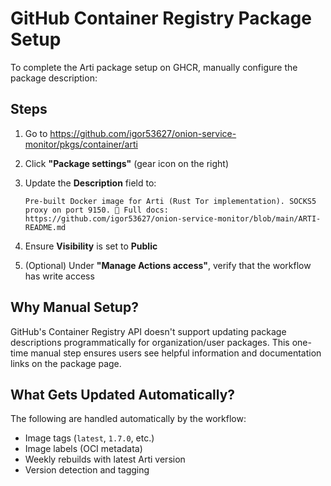 # GitHub Container Registry Package Setup

To complete the Arti package setup on GHCR, manually configure the package description:

## Steps

1. Go to https://github.com/igor53627/onion-service-monitor/pkgs/container/arti

2. Click **"Package settings"** (gear icon on the right)

3. Update the **Description** field to:
   ```
   Pre-built Docker image for Arti (Rust Tor implementation). SOCKS5 proxy on port 9150. 📖 Full docs: https://github.com/igor53627/onion-service-monitor/blob/main/ARTI-README.md
   ```

4. Ensure **Visibility** is set to **Public**

5. (Optional) Under **"Manage Actions access"**, verify that the workflow has write access

## Why Manual Setup?

GitHub's Container Registry API doesn't support updating package descriptions programmatically for organization/user packages. This one-time manual step ensures users see helpful information and documentation links on the package page.

## What Gets Updated Automatically?

The following are handled automatically by the workflow:
- Image tags (`latest`, `1.7.0`, etc.)
- Image labels (OCI metadata)
- Weekly rebuilds with latest Arti version
- Version detection and tagging
